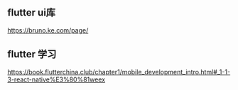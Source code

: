 ## flutter ui库
https://bruno.ke.com/page/

## flutter 学习
https://book.flutterchina.club/chapter1/mobile_development_intro.html#_1-1-3-react-native%E3%80%81weex